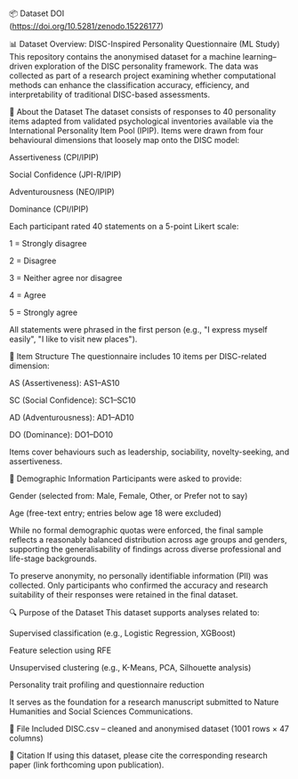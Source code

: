 📦 Dataset DOI  
(https://doi.org/10.5281/zenodo.15226177)

📊 Dataset Overview: DISC-Inspired Personality Questionnaire (ML Study)
This repository contains the anonymised dataset for a machine learning–driven exploration of the DISC personality framework. The data was collected as part of a research project examining whether computational methods can enhance the classification accuracy, efficiency, and interpretability of traditional DISC-based assessments.

📌 About the Dataset
The dataset consists of responses to 40 personality items adapted from validated psychological inventories available via the International Personality Item Pool (IPIP). Items were drawn from four behavioural dimensions that loosely map onto the DISC model:

Assertiveness (CPI/IPIP)

Social Confidence (JPI-R/IPIP)

Adventurousness (NEO/IPIP)

Dominance (CPI/IPIP)

Each participant rated 40 statements on a 5-point Likert scale:

1 = Strongly disagree

2 = Disagree

3 = Neither agree nor disagree

4 = Agree

5 = Strongly agree

All statements were phrased in the first person (e.g., "I express myself easily", "I like to visit new places").

🧩 Item Structure
The questionnaire includes 10 items per DISC-related dimension:

AS (Assertiveness): AS1–AS10

SC (Social Confidence): SC1–SC10

AD (Adventurousness): AD1–AD10

DO (Dominance): DO1–DO10

Items cover behaviours such as leadership, sociability, novelty-seeking, and assertiveness.

👥 Demographic Information
Participants were asked to provide:

Gender (selected from: Male, Female, Other, or Prefer not to say)

Age (free-text entry; entries below age 18 were excluded)

While no formal demographic quotas were enforced, the final sample reflects a reasonably balanced distribution across age groups and genders, supporting the generalisability of findings across diverse professional and life-stage backgrounds.

To preserve anonymity, no personally identifiable information (PII) was collected. Only participants who confirmed the accuracy and research suitability of their responses were retained in the final dataset.

🔍 Purpose of the Dataset
This dataset supports analyses related to:

Supervised classification (e.g., Logistic Regression, XGBoost)

Feature selection using RFE

Unsupervised clustering (e.g., K-Means, PCA, Silhouette analysis)

Personality trait profiling and questionnaire reduction

It serves as the foundation for a research manuscript submitted to Nature Humanities and Social Sciences Communications.

📂 File Included
DISC.csv – cleaned and anonymised dataset (1001 rows × 47 columns)

📜 Citation
If using this dataset, please cite the corresponding research paper (link forthcoming upon publication).
